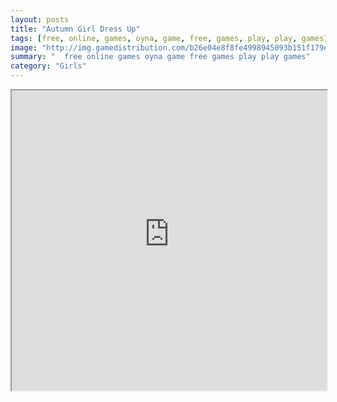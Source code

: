 ```yaml
---
layout: posts
title: "Autumn Girl Dress Up"
tags: [free, online, games, oyna, game, free, games, play, play, games]
image: "http://img.gamedistribution.com/b26e04e8f8fe4998945093b151f179e3.jpg"
summary: "  free online games oyna game free games play play games"
category: "Girls"
---
```




<iframe width="100%" height="480px;" src="http://html5.gamedistribution.com/b26e04e8f8fe4998945093b151f179e3/"></iframe>